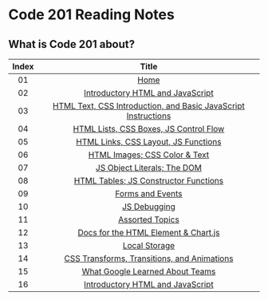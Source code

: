 # Code 201 Reading Notes
## What is Code 201 about?







|Index |                      Title                     |
|:----:|:----------------------------------------------:|
|  01  |[Home](https://basma23.github.io/reading-notes/)|
|  02  |[Introductory HTML and JavaScript]()            |
|  03  |[HTML Text, CSS Introduction, and Basic JavaScript Instructions]()            |
|  04  |[HTML Lists, CSS Boxes, JS Control Flow]()            |
|  05  |[HTML Links, CSS Layout, JS Functions]()            |
|  06  |[HTML Images; CSS Color & Text]()            |
|  07  |[JS Object Literals; The DOM]()            |
|  08  |[HTML Tables; JS Constructor Functions]()            |
|  09  |[Forms and Events]()            |
|  10  |[JS Debugging]()            |
|  11  |[Assorted Topics]()            |
|  12  |[Docs for the HTML <canvas> Element & Chart.js]()            |
|  13  |[Local Storage]()            |
|  14  |[CSS Transforms, Transitions, and Animations]()|
|  15  |[What Google Learned About Teams]()            |
|  16  |[Introductory HTML and JavaScript]()            |

